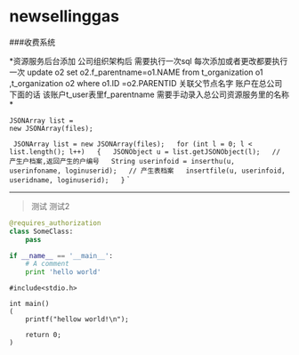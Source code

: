# newsellinggas
###收费系统

*资源服务后台添加 公司组织架构后 需要执行一次sql  每次添加或者更改都要执行一次
update o2 set o2.f_parentname=o1.NAME 
from t_organization o1 ,t_organization o2 
where o1.ID =o2.PARENTID
关联父节点名字
账户在总公司下面的话 该账户t_user表里f_parentname 需要手动录入总公司资源服务里的名称
*
```
JSONArray list = 
new JSONArray(files);
```

`
JSONArray list = new JSONArray(files);  
			for (int l = 0; l < list.length(); l++)  
			{  
				JSONObject u = list.getJSONObject(l);  
				// 产生户档案,返回产生的户编号  
				String userinfoid = inserthu(u, userinfoname, loginuserid);  
				// 产生表档案  
				insertfile(u, userinfoid, useridname, loginuserid);  
			}`
`
***
>测试 测试2

```python
@requires_authorization
class SomeClass:
    pass

if __name__ == '__main__':
    # A comment
    print 'hello world'
```
```
#include<stdio.h>

int main()
(
    printf("hellow world!\n");
    
    return 0;
)
```
 
